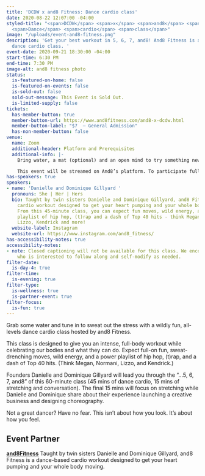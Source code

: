 ```yaml
---
title: 'DCDW x and8 Fitness: Dance cardio class'
date: 2020-08-22 12:07:00 -04:00
styled-title: "<span>DCDW</span> <span>x</span> <span>and8</span> <span>Fitness:</span>
  <span>Dance</span> <span>cardio</span> <span>class</span>"
image: "/uploads/event-and8-fitness.png"
description: 'Get your best workout in 5, 6, 7, and8! And8 Fitness is a 45-minute
  dance cardio class. '
event-date: 2020-09-21 18:30:00 -04:00
start-time: 6:30 PM
end-time: 7:30 PM
image-alt: and8 fitness photo
status:
  is-featured-on-home: false
  is-featured-on-events: false
  is-sold-out: false
  sold-out-message: This Event is Sold Out.
  is-limited-supply: false
tickets:
  has-member-button: true
  member-button-url: https://www.and8fitness.com/and8-x-dcdw.html
  member-button-label: "$7  — General Admission"
  has-non-member-button: false
venue:
  name: Zoom
  additional-header: Platform and Prerequisites
  additional-info: |-
    Bring water, a mat (optional) and an open mind to try something new!

    This event will be streamed on And8’s platform. To participate fully, attendees should join via computer, tablet, or mobile device on a network with enough bandwidth to support video streaming.
has-speakers: true
speakers:
- name: 'Danielle and Dominique Gillyard '
  pronouns: She | Her | Hers
  bio: Taught by twin sisters Danielle and Dominique Gillyard, and8 Fitness is a dance-based
    cardio workout designed to get your heart pumping and your whole body moving.
    From this 45-minute class, you can expect fun moves, wild energy, and a power
    playlist of hip hop, (t)rap and a dash of Top 40 hits - think Megan, Normani,
    Lizzo, Kendrick and more!
  website-label: Instagram
  website-url: https://www.instagram.com/and8_fitness/
has-accessibility-notes: true
accessibility-notes:
- note: Closed captioning will not be available for this class. We encourage anyone
    who is interested to follow along and self-modify as needed.
filter-date:
  is-day-4: true
filter-time:
  is-evening: true
filter-type:
  is-wellness: true
  is-partner-event: true
filter-focus:
  is-fun: true
---
```


Grab some water and tune in to sweat out the stress with a wildly fun, all-levels dance cardio class hosted by and8 Fitness.

This class is designed to give you an intense, full-body workout while celebrating our bodies and what they can do. Expect full-on fun, sweat-drenching moves, wild energy, and a power playlist of hip hop, (t)rap, and a dash of Top 40 hits. (Think Megan, Normani, Lizzo, and Kendrick.)

Founders Danielle and Dominique Gillyard will lead you through the “...5, 6, 7, and8” of this 60-minute class (45 mins of dance cardio, 15 mins of stretching and conversation). The final 15 mins will focus on stretching while Danielle and Dominique share about their experience launching a creative business and designing choreography.

Not a great dancer? Have no fear. This isn’t about how you look. It’s about how you feel.

## Event Partner
**[and8Fitness](https://www.and8fitness.com/)**
Taught by twin sisters Danielle and Dominique Gillyard, and8 Fitness is a dance-based cardio workout designed to get your heart pumping and your whole body moving.
